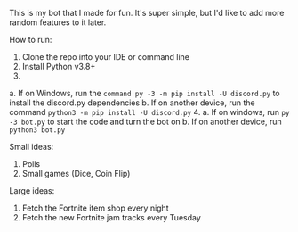 This is my bot that I made for fun. It's super simple, but I'd like to add more random features to it later.

How to run:

1. Clone the repo into your IDE or command line
2. Install Python v3.8+
3.
a. If on Windows, run the `command py -3 -m pip install -U discord.py` to install the discord.py dependencies
b. If on another device, run the command `python3 -m pip install -U discord.py`
4.
a. If on windows, run `py -3 bot.py` to start the code and turn the bot on
b. If on another device, run `python3 bot.py`

Small ideas:
1. Polls
2. Small games (Dice, Coin Flip)

Large ideas:
1. Fetch the Fortnite item shop every night
2. Fetch the new Fortnite jam tracks every Tuesday